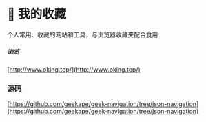 #  👔 我的收藏

个人常用、收藏的网站和工具，与浏览器收藏夹配合食用

##### 浏览
 [http://www.oking.top/](http://www.oking.top/)

### 源码
[https://github.com/geekape/geek-navigation/tree/json-navigation](https://github.com/geekape/geek-navigation/tree/json-navigation)
